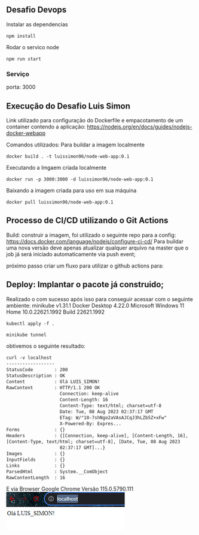 ## Desafio Devops

Instalar as dependencias

```
npm install
```

Rodar o servico node

````
npm run start
````

### Serviço
porta: 3000

## Execução do Desafio Luis Simon

Link utilizado para configuração do Dockerfile e empacotamento de um container contendo a aplicação: https://nodejs.org/en/docs/guides/nodejs-docker-webapp

Comandos utilizados:
Para buildar a imagem localmente
````
docker build . -t luissimon96/node-web-app:0.1
````

Executando a Imgaem criada localmente
````
docker run -p 3000:3000 -d luissimon96/node-web-app:0.1
````

Baixando a imagem criada para uso em sua máquina
````
docker pull luissimon96/node-web-app:0.1
````

## Processo de CI/CD utilizando o Git Actions
Build: construir a imagem, foi utilizado o seguinte repo para a config: https://docs.docker.com/language/nodejs/configure-ci-cd/
Para buildar uma nova versão deve apenas atualizar qualquer arquivo na master que o job já será iniciado automaticamente via push event;

próximo passo criar um fluxo para utilizar o github actions para:

## Deploy: Implantar o pacote já construido;

Realizado o com sucesso após isso para conseguir acessar com o seguinte ambiente:
minikube v1.31.1
Docker Desktop 4.22.0
Microsoft Windows 11 Home 10.0.22621.1992 Build 22621.1992

````
kubectl apply -f .
````
````
minikube tunnel
````

obtivemos o seguinte resultado:
````
curl -v localhost
------------------
StatusCode        : 200
StatusDescription : OK
Content           : Olá LUIS_SIMON!
RawContent        : HTTP/1.1 200 OK
                    Connection: keep-alive
                    Content-Length: 16
                    Content-Type: text/html; charset=utf-8
                    Date: Tue, 08 Aug 2023 02:37:17 GMT
                    ETag: W/"10-7shNgo2aVAsAJCqJ3hLZb5Z+xFw"
                    X-Powered-By: Expres...
Forms             : {}
Headers           : {[Connection, keep-alive], [Content-Length, 16], [Content-Type, text/html; charset=utf-8], [Date, Tue, 08 Aug 2023   
                    02:37:17 GMT]...}
Images            : {}
InputFields       : {}
Links             : {}
ParsedHtml        : System.__ComObject
RawContentLength  : 16
````

E via Browser Google Chrome Versão 115.0.5790.111
![Alt text](image.png)